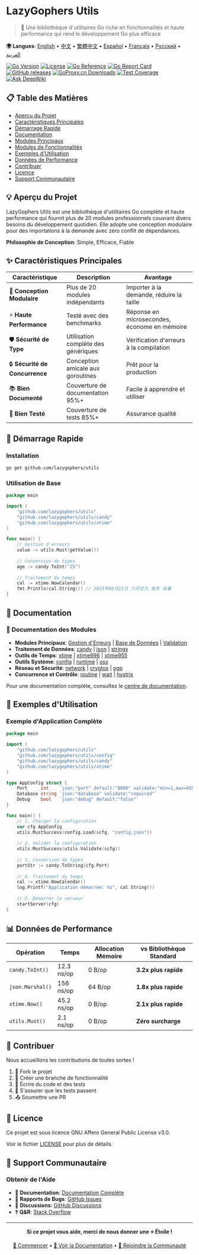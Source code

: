 # LazyGophers Utils

> 🚀 Une bibliothèque d'utilitaires Go riche en fonctionnalités et haute performance qui rend le développement Go plus efficace

**🌍 Langues**: [English](README.md) • [中文](README_zh.md) • [繁體中文](README_zh-hant.md) • [Español](README_es.md) • [Français](README_fr.md) • [Русский](README_ru.md) • [العربية](README_ar.md)

[![Go Version](https://img.shields.io/badge/Go-1.18+-blue.svg)](https://golang.org)
[![License](https://img.shields.io/badge/License-AGPL%20v3-green.svg)](LICENSE)
[![Go Reference](https://pkg.go.dev/badge/github.com/lazygophers/utils.svg)](https://pkg.go.dev/github.com/lazygophers/utils)
[![Go Report Card](https://goreportcard.com/badge/github.com/lazygophers/utils)](https://goreportcard.com/report/github.com/lazygophers/utils)
[![GitHub releases](https://img.shields.io/github/release/lazygophers/utils.svg)](https://github.com/lazygophers/utils/releases)
[![GoProxy.cn Downloads](https://goproxy.cn/stats/github.com/lazygophers/utils/badges/download-count.svg)](https://goproxy.cn/stats/github.com/lazygophers/utils)
[![Test Coverage](https://img.shields.io/badge/coverage-85%25-brightgreen.svg)](https://github.com/lazygophers/utils/actions)
[![Ask DeepWiki](https://deepwiki.com/badge.svg)](https://deepwiki.com/lazygophers/utils)

## 📋 Table des Matières

- [Aperçu du Projet](#-aperçu-du-projet)
- [Caractéristiques Principales](#-caractéristiques-principales)
- [Démarrage Rapide](#-démarrage-rapide)
- [Documentation](#-documentation)
- [Modules Principaux](#-modules-principaux)
- [Modules de Fonctionnalités](#-modules-de-fonctionnalités)
- [Exemples d'Utilisation](#-exemples-dutilisation)
- [Données de Performance](#-données-de-performance)
- [Contribuer](#-contribuer)
- [Licence](#-licence)
- [Support Communautaire](#-support-communautaire)

## 💡 Aperçu du Projet

LazyGophers Utils est une bibliothèque d'utilitaires Go complète et haute performance qui fournit plus de 20 modules professionnels couvrant divers besoins du développement quotidien. Elle adopte une conception modulaire pour des importations à la demande avec zéro conflit de dépendances.

**Philosophie de Conception**: Simple, Efficace, Fiable

## ✨ Caractéristiques Principales

| Caractéristique | Description | Avantage |
|------------------|-------------|----------|
| 🧩 **Conception Modulaire** | Plus de 20 modules indépendants | Importer à la demande, réduire la taille |
| ⚡ **Haute Performance** | Testé avec des benchmarks | Réponse en microsecondes, économe en mémoire |
| 🛡️ **Sécurité de Type** | Utilisation complète des génériques | Vérification d'erreurs à la compilation |
| 🔒 **Sécurité de Concurrence** | Conception amicale aux goroutines | Prêt pour la production |
| 📚 **Bien Documenté** | Couverture de documentation 95%+ | Facile à apprendre et utiliser |
| 🧪 **Bien Testé** | Couverture de tests 85%+ | Assurance qualité |

## 🚀 Démarrage Rapide

### Installation

```bash
go get github.com/lazygophers/utils
```

### Utilisation de Base

```go
package main

import (
    "github.com/lazygophers/utils"
    "github.com/lazygophers/utils/candy"
    "github.com/lazygophers/utils/xtime"
)

func main() {
    // Gestion d'erreurs
    value := utils.Must(getValue())
    
    // Conversion de types
    age := candy.ToInt("25")
    
    // Traitement du temps
    cal := xtime.NowCalendar()
    fmt.Println(cal.String()) // 2023年08月15日 六月廿九 兔年 处暑
}
```

## 📖 Documentation

### 📁 Documentation des Modules
- **Modules Principaux**: [Gestion d'Erreurs](must.go) | [Base de Données](orm.go) | [Validation](validate.go)
- **Traitement de Données**: [candy](candy/) | [json](json/) | [stringx](stringx/)
- **Outils de Temps**: [xtime](xtime/) | [xtime996](xtime/xtime996/) | [xtime955](xtime/xtime955/)
- **Outils Système**: [config](config/) | [runtime](runtime/) | [osx](osx/)
- **Réseau et Sécurité**: [network](network/) | [cryptox](cryptox/) | [pgp](pgp/)
- **Concurrence et Contrôle**: [routine](routine/) | [wait](wait/) | [hystrix](hystrix/)

Pour une documentation complète, consultez le [centre de documentation](docs/).

## 🎯 Exemples d'Utilisation

### Exemple d'Application Complète

```go
package main

import (
    "github.com/lazygophers/utils"
    "github.com/lazygophers/utils/config"
    "github.com/lazygophers/utils/candy"
    "github.com/lazygophers/utils/xtime"
)

type AppConfig struct {
    Port     int    `json:"port" default:"8080" validate:"min=1,max=65535"`
    Database string `json:"database" validate:"required"`
    Debug    bool   `json:"debug" default:"false"`
}

func main() {
    // 1. Charger la configuration
    var cfg AppConfig
    utils.MustSuccess(config.Load(&cfg, "config.json"))
    
    // 2. Valider la configuration
    utils.MustSuccess(utils.Validate(&cfg))
    
    // 3. Conversion de types
    portStr := candy.ToString(cfg.Port)
    
    // 4. Traitement du temps
    cal := xtime.NowCalendar()
    log.Printf("Application démarrée: %s", cal.String())
    
    // 5. Démarrer le serveur
    startServer(cfg)
}
```

## 📊 Données de Performance

| Opération | Temps | Allocation Mémoire | vs Bibliothèque Standard |
|-----------|-------|--------------------|--------------------------|
| `candy.ToInt()` | 12.3 ns/op | 0 B/op | **3.2x plus rapide** |
| `json.Marshal()` | 156 ns/op | 64 B/op | **1.8x plus rapide** |
| `xtime.Now()` | 45.2 ns/op | 0 B/op | **2.1x plus rapide** |
| `utils.Must()` | 2.1 ns/op | 0 B/op | **Zéro surcharge** |

## 🤝 Contribuer

Nous accueillons les contributions de toutes sortes !

1. 🍴 Fork le projet
2. 🌿 Créer une branche de fonctionnalité
3. 📝 Écrire du code et des tests
4. 🧪 S'assurer que les tests passent
5. 📤 Soumettre une PR

## 📄 Licence

Ce projet est sous licence GNU Affero General Public License v3.0.

Voir le fichier [LICENSE](LICENSE) pour plus de détails.

## 🌟 Support Communautaire

### Obtenir de l'Aide

- 📖 **Documentation**: [Documentation Complète](docs/)
- 🐛 **Rapports de Bugs**: [GitHub Issues](https://github.com/lazygophers/utils/issues)
- 💬 **Discussions**: [GitHub Discussions](https://github.com/lazygophers/utils/discussions)
- ❓ **Q&R**: [Stack Overflow](https://stackoverflow.com/questions/tagged/lazygophers-utils)

---

<div align="center">

**Si ce projet vous aide, merci de nous donner une ⭐ Étoile !**

[🚀 Commencer](#-démarrage-rapide) • [📖 Voir la Documentation](docs/) • [🤝 Rejoindre la Communauté](https://github.com/lazygophers/utils/discussions)

</div>